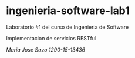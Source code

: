 # ingenieria-software-lab1


Laboratorio #1 del curso de Ingenieria de Software


Implementacion de servicios RESTful


*Maria Jose Sazo 1290-15-13436*



